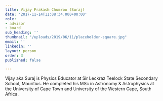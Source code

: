 ```yaml
---
title: Vijay Prakash Chumroo (Suraj)
date: '2017-11-14T11:08:34.000+00:00'
role:
- advisor
- board
sub_heading: ''
thumbnail: "/uploads/2019/06/11/placeholder-square.jpg"
email: ''
linkedin: ''
layout: person
order: 3
published: false

---
```

Vijay aka Suraj is Physics Educator at Sir Leckraz Teelock State Secondary School, Mauritius. He completed his MSc in Astronomy & Astrophysics at the University of Cape Town and University of the Western Cape, South Africa.